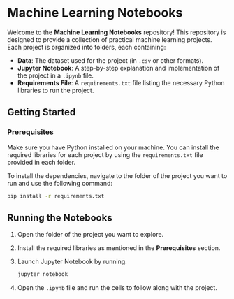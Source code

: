 # Machine Learning Notebooks

Welcome to the **Machine Learning Notebooks** repository! This repository is designed to provide a collection of practical machine learning projects. Each project is organized into folders, each containing:

- **Data**: The dataset used for the project (in `.csv` or other formats).
- **Jupyter Notebook**: A step-by-step explanation and implementation of the project in a `.ipynb` file.
- **Requirements File**: A `requirements.txt` file listing the necessary Python libraries to run the project.

## Getting Started

### Prerequisites

Make sure you have Python installed on your machine. You can install the required libraries for each project by using the `requirements.txt` file provided in each folder.

To install the dependencies, navigate to the folder of the project you want to run and use the following command:

```bash
pip install -r requirements.txt

```

## Running the Notebooks

1. Open the folder of the project you want to explore.
2. Install the required libraries as mentioned in the **Prerequisites** section.
3. Launch Jupyter Notebook by running:

   ```bash
   jupyter notebook
   ```
4. Open the `.ipynb` file and run the cells to follow along with the project.







